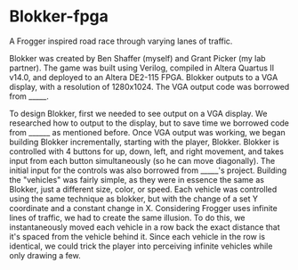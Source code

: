 # Blokker-fpga
A Frogger inspired road race through varying lanes of traffic.

Blokker was created by Ben Shaffer (myself) and Grant Picker (my lab partner). The game was built using Verilog, compiled in Altera Quartus II v14.0, and deployed to an Altera DE2-115 FPGA. Blokker outputs to a VGA display, with a resolution of 1280x1024. The VGA output code was borrowed from _____. 

To design Blokker, first we needed to see output on a VGA display. We researched how to output to the display, but to save time we borrowed code from ______ as mentioned before. Once VGA output was working, we began building Blokker incrementally, starting with the player, Blokker. Blokker is controlled with 4 buttons for up, down, left, and right movement, and takes input from each button simultaneously (so he can move diagonally). The initial input for the controls was also borrowed from _____'s project. Building the "vehicles" was fairly simple, as they were in essence the same as Blokker, just a different size, color, or speed. Each vehicle was controlled using the same technique as blokker, but with the change of a set Y coordinate and a constant change in X. Considering Frogger uses infinite lines of traffic, we had to create the same illusion. To do this, we instantaneously moved each vehicle in a row back the exact distance that it's spaced from the vehicle behind it. Since each vehicle in the row is identical, we could trick the player into perceiving infinite vehicles while only drawing a few. 
